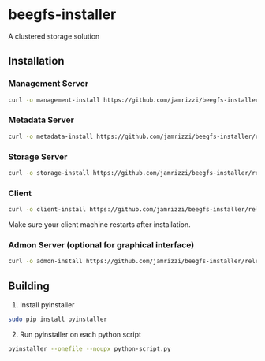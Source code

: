 # beegfs-installer
A clustered storage solution

## Installation

### Management Server
```sh
curl -o management-install https://github.com/jamrizzi/beegfs-installer/releases/download/v0.0.1/management-install && sudo chmod +x ./management-install && sudo ./management-install
```

### Metadata Server
```sh
curl -o metadata-install https://github.com/jamrizzi/beegfs-installer/releases/download/v0.0.1/metadata-install && sudo chmod +x ./metadata-install && sudo ./metadata-install
```

### Storage Server
```sh
curl -o storage-install https://github.com/jamrizzi/beegfs-installer/releases/download/v0.0.1/storage-install && sudo chmod +x ./storage-install && sudo ./storage-install
```

### Client
```sh
curl -o client-install https://github.com/jamrizzi/beegfs-installer/releases/download/v0.0.1/client-install && sudo chmod +x ./client-install && sudo ./client-install
```
Make sure your client machine restarts after installation.

### Admon Server (optional for graphical interface)
```sh
curl -o admon-install https://github.com/jamrizzi/beegfs-installer/releases/download/v0.0.1/admon-install && sudo chmod +x ./admon-install && sudo ./admon-install
```

## Building
1. Install pyinstaller
```sh
sudo pip install pyinstaller
```

2. Run pyinstaller on each python script
```sh
pyinstaller --onefile --noupx python-script.py
```
